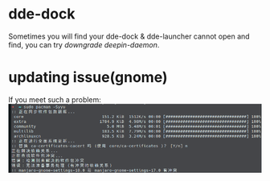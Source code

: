 # dde-dock
Sometimes you will find your dde-dock & dde-launcher cannot open and find, you can try *downgrade deepin-daemon*.
# updating issue(gnome)
If you meet such a problem:<br/>
![problem](https://github.com/wangzhankun/manjaro/blob/master/pictures/undapte-issue.png?raw=true)
